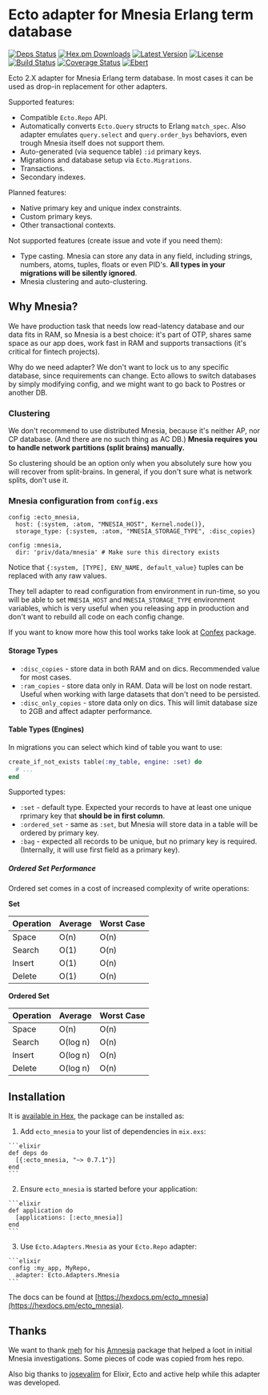 # Ecto adapter for Mnesia Erlang term database

[![Deps Status](https://beta.hexfaktor.org/badge/all/github/Nebo15/ecto_mnesia.svg)](https://beta.hexfaktor.org/github/Nebo15/ecto_mnesia) [![Hex.pm Downloads](https://img.shields.io/hexpm/dw/ecto_mnesia.svg?maxAge=3600)](https://hex.pm/packages/ecto_mnesia) [![Latest Version](https://img.shields.io/hexpm/v/ecto_mnesia.svg?maxAge=3600)](https://hex.pm/packages/ecto_mnesia) [![License](https://img.shields.io/hexpm/l/ecto_mnesia.svg?maxAge=3600)](https://hex.pm/packages/ecto_mnesia) [![Build Status](https://travis-ci.org/Nebo15/ecto_mnesia.svg?branch=master)](https://travis-ci.org/Nebo15/ecto_mnesia) [![Coverage Status](https://coveralls.io/repos/github/Nebo15/ecto_mnesia/badge.svg?branch=master)](https://coveralls.io/github/Nebo15/ecto_mnesia?branch=master) [![Ebert](https://ebertapp.io/github/Nebo15/ecto_mnesia.svg)](https://ebertapp.io/github/Nebo15/ecto_mnesia)

Ecto 2.X adapter for Mnesia Erlang term database. In most cases it can be used as drop-in replacement for other adapters.

Supported features:

- Compatible `Ecto.Repo` API.
- Automatically converts `Ecto.Query` structs to Erlang `match_spec`. Also adapter emulates `query.select` and `query.order_bys` behaviors, even trough Mnesia itself does not support them.
- Auto-generated (via sequence table) `:id` primary keys.
- Migrations and database setup via `Ecto.Migrations`.
- Transactions.
- Secondary indexes.

Planned features:

- Native primary key and unique index constraints.
- Custom primary keys.
- Other transactional contexts.

Not supported features (create issue and vote if you need them):

- Type casting. Mnesia can store any data in any field, including strings, numbers, atoms, tuples, floats or even PID's. **All types in your migrations will be silently ignored**.
- Mnesia clustering and auto-clustering.

## Why Mnesia?

We have production task that needs low read-latency database and our data fits in RAM, so Mnesia is a best choice: it's part of OTP, shares same space as our app does, work fast in RAM and supports transactions (it's critical for fintech projects).

Why do we need adapter? We don't want to lock us to any specific database, since requirements can change. Ecto allows to switch databases by simply modifying config, and we might want to go back to Postres or another DB.

### Clustering

We don't recommend to use distributed Mnesia, because it's neither AP, nor CP database. (And there are no such thing as AC DB.) **Mnesia requires you to handle network partitions (split brains) manually.**

So clustering should be an option only when you absolutely sure how you will recover from split-brains. In general, if you don't sure what is network splits, don't use it.

### Mnesia configuration from `config.exs`

    config :ecto_mnesia,
      host: {:system, :atom, "MNESIA_HOST", Kernel.node()},
      storage_type: {:system, :atom, "MNESIA_STORAGE_TYPE", :disc_copies}

    config :mnesia,
      dir: 'priv/data/mnesia' # Make sure this directory exists

Notice that `{:system, [TYPE], ENV_NAME, default_value}` tuples can be replaced with any raw values.

They tell adapter to read configuration from environment in run-time, so you will be able to set `MNESIA_HOST` and `MNESIA_STORAGE_TYPE` environment variables, which is very useful when you releasing app in production and don't want to rebuild all code on each config change.

If you want to know more how this tool works take look at [Confex](https://github.com/Nebo15/confex) package.

#### Storage Types

  - `:disc_copies` - store data in both RAM and on dics. Recommended value for most cases.
  - `:ram_copies` - store data only in RAM. Data will be lost on node restart. Useful when working with large datasets that don't need to be persisted.
  - `:disc_only_copies` - store data only on dics. This will limit database size to 2GB and affect adapter performance.

#### Table Types (Engines)

  In migrations you can select which kind of table you want to use:

  ```elixir
  create_if_not_exists table(:my_table, engine: :set) do
    # ...
  end
  ```

  Supported types:

  - `:set` - default type. Expected your records to have at least one unique rprimary key that **should be in first column**.
  - `:ordered_set` - same as `:set`, but Mnesia will store data in a table will be ordered by primary key.
  - `:bag` - expected all records to be unique, but no primary key is required. (Internally, it will use first field as a primary key).

##### Ordered Set Performance

  Ordered set comes in a cost of increased complexity of write operations:

  **Set**

  Operation | Average | Worst Case
  ----------|---------|----------
  Space     | O(n)    | O(n)
  Search    | O(1)    | O(n)
  Insert    | O(1)    | O(n)
  Delete    | O(1)    | O(n)

  **Ordered Set**

  Operation | Average  | Worst Case
  ----------|----------|----------
  Space     | O(n)     | O(n)
  Search    | O(log n) | O(n)
  Insert    | O(log n) | O(n)
  Delete    | O(log n) | O(n)

## Installation

It is [available in Hex](https://hexdocs.pm/ecto_mnesia), the package can be installed as:

  1. Add `ecto_mnesia` to your list of dependencies in `mix.exs`:

    ```elixir
    def deps do
      [{:ecto_mnesia, "~> 0.7.1"}]
    end
    ```

  2. Ensure `ecto_mnesia` is started before your application:

    ```elixir
    def application do
      [applications: [:ecto_mnesia]]
    end
    ```

  3. Use `Ecto.Adapters.Mnesia` as your `Ecto.Repo` adapter:

    ```elixir
    config :my_app, MyRepo,
      adapter: Ecto.Adapters.Mnesia
    ```

The docs can be found at [https://hexdocs.pm/ecto_mnesia](https://hexdocs.pm/ecto_mnesia).

## Thanks

We want to thank [meh](https://github.com/meh) for his [Amnesia](https://github.com/meh/amnesia) package that helped a loot in initial Mnesia investigations. Some pieces of code was copied from hes repo.

Also big thanks to [josevalim](https://github.com/josevalim) for Elixir, Ecto and active help while this adapter was developed.
